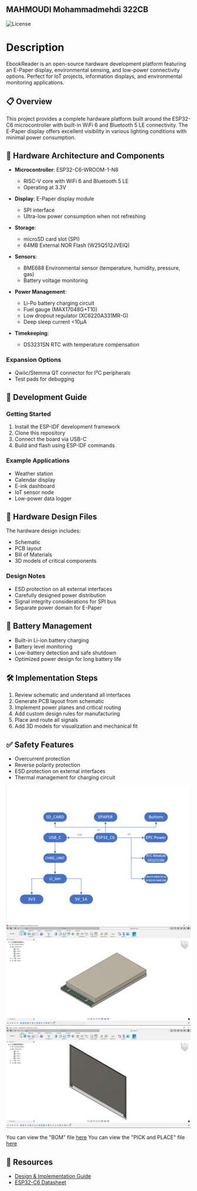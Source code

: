 ## MAHMOUDI Mohammadmehdi 322CB
![License](https://img.shields.io/badge/license-MIT-green.svg)

# Description
EbookReader is an open-source hardware development platform featuring an E-Paper display, environmental sensing, and low-power connectivity options. Perfect for IoT projects, information displays, and environmental monitoring applications.

## 📋 Overview
This project provides a complete hardware platform built around the ESP32-C6 microcontroller with built-in WiFi 6 and Bluetooth 5 LE connectivity. The E-Paper display offers excellent visibility in various lighting conditions with minimal power consumption.

## 🔌 Hardware Architecture and Components

- **Microcontroller**: ESP32-C6-WROOM-1-N8
  - RISC-V core with WiFi 6 and Bluetooth 5 LE
  - Operating at 3.3V

- **Display**: E-Paper display module
  - SPI interface
  - Ultra-low power consumption when not refreshing

- **Storage**: 
  - microSD card slot (SPI)
  - 64MB External NOR Flash (W25Q512JVEIQ)

- **Sensors**:
  - BME688 Environmental sensor (temperature, humidity, pressure, gas)
  - Battery voltage monitoring

- **Power Management**:
  - Li-Po battery charging circuit
  - Fuel gauge (MAX17048G+T10)
  - Low dropout regulator (XC6220A331MR-G)
  - Deep sleep current <10μA

- **Timekeeping**:
  - DS3231SN RTC with temperature compensation

### Expansion Options
- Qwiic/Stemma QT connector for I²C peripherals
- Test pads for debugging

## 🔧 Development Guide

### Getting Started
1. Install the ESP-IDF development framework
2. Clone this repository
3. Connect the board via USB-C
4. Build and flash using ESP-IDF commands

### Example Applications
- Weather station
- Calendar display
- E-ink dashboard
- IoT sensor node
- Low-power data logger

## 📐 Hardware Design Files
The hardware design includes:
- Schematic
- PCB layout
- Bill of Materials
- 3D models of critical components

### Design Notes
- ESD protection on all external interfaces
- Carefully designed power distribution
- Signal integrity considerations for SPI bus
- Separate power domain for E-Paper

## 🔋 Battery Management
- Built-in Li-ion battery charging
- Battery level monitoring
- Low-battery detection and safe shutdown
- Optimized power design for long battery life

## 🛠️ Implementation Steps
1. Review schematic and understand all interfaces
2. Generate PCB layout from schematic
3. Implement power planes and critical routing
4. Add custom design rules for manufacturing
5. Place and route all signals
6. Add 3D models for visualization and mechanical fit

## ✅ Safety Features
- Overcurrent protection
- Reverse polarity protection
- ESD protection on external interfaces
- Thermal management for charging circuit

![Diagram Image](Images/diagram.JPG)
![Battery Image](Images/battery.JPG)
![E_paper Image](Images/e-paper.JPG)

You can view the "BOM" file [here](Manufacturing/BOM.csv)
You can view the "PICK and PLACE" file [here](Manufacturing/Pick_&_Place.csv)

## 📖 Resources
- [Design & Implementation Guide](https://ocw.cs.pub.ro/courses/tsc/proiect2025)
- [ESP32-C6 Datasheet](https://www.espressif.com/sites/default/files/documentation/esp32-c6_datasheet_en.pdf)
